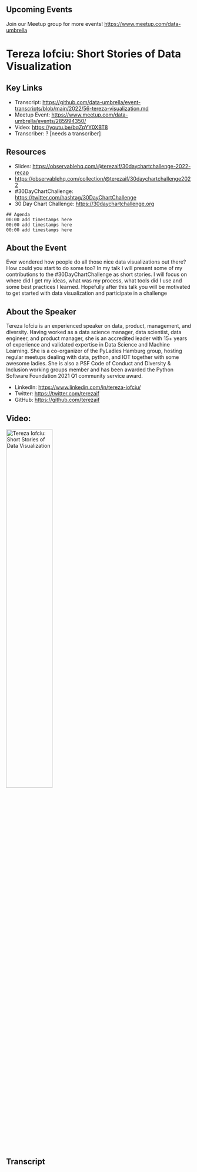 
## Upcoming Events
Join our Meetup group for more events!
https://www.meetup.com/data-umbrella

# Tereza Iofciu: Short Stories of Data Visualization

## Key Links
- Transcript: https://github.com/data-umbrella/event-transcripts/blob/main/2022/56-tereza-visualization.md
- Meetup Event: https://www.meetup.com/data-umbrella/events/285994350/
- Video: https://youtu.be/bqZpYY0XBT8
- Transcriber:  ? [needs a transcriber]

## Resources
- Slides: https://observablehq.com/@terezaif/30daychartchallenge-2022-recap
- https://observablehq.com/collection/@terezaif/30daychartchallenge2022
- #30DayChartChallenge: https://twitter.com/hashtag/30DayChartChallenge
- 30 Day Chart Challenge: https://30daychartchallenge.org

```text
## Agenda
00:00 add timestamps here
00:00 add timestamps here
00:00 add timestamps here

```

## About the Event
Ever wondered how people do all those nice data visualizations out there? How could you start to do some too? In my talk I will present some of my contributions to the #30DayChartChallenge as short stories. I will focus on where did I get my ideas, what was my process, what tools did I use and some best practices I learned. Hopefully after this talk you will be motivated to get started with data visualization and participate in a challenge

## About the Speaker
Tereza Iofciu is an experienced speaker on data, product, management, and diversity. Having worked as a data science manager, data scientist, data engineer, and product manager, she is an accredited leader with 15+ years of experience and validated expertise in Data Science and Machine Learning. She is a co-organizer of the PyLadies Hamburg group, hosting regular meetups dealing with data, python, and IOT together with some awesome ladies. She is also a PSF Code of Conduct and Diversity & Inclusion working groups member and has been awarded the Python Software Foundation 2021 Q1 community service award.

- LinkedIn: https://www.linkedin.com/in/tereza-iofciu/
- Twitter: https://twitter.com/terezaif
- GitHub: https://github.com/terezaif


## Video:  
<a href="http://www.youtube.com/watch?feature=player_embedded&v=bqZpYY0XBT8" target="_blank"><img src="http://img.youtube.com/vi/bqZpYY0XBT8/0.jpg"
alt="Tereza Iofciu: Short Stories of Data Visualization" width="50%" /></a>


## Transcript
